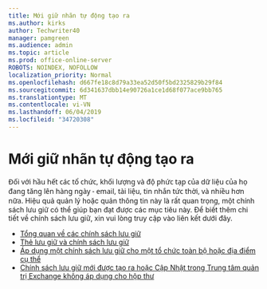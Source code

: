 ```yaml
---
title: Mới giữ nhãn tự động tạo ra
ms.author: kirks
author: Techwriter40
manager: pamgreen
ms.audience: admin
ms.topic: article
ms.prod: office-online-server
ROBOTS: NOINDEX, NOFOLLOW
localization_priority: Normal
ms.openlocfilehash: d667fe18c8d79a33ea52d50f5bd2325829b29f84
ms.sourcegitcommit: 6d341637dbb14e90726a1ce1d68f077ace9bb765
ms.translationtype: MT
ms.contentlocale: vi-VN
ms.lasthandoff: 06/04/2019
ms.locfileid: "34720308"
---
```

# <a name="new-retention-labels-created-automatically"></a>Mới giữ nhãn tự động tạo ra

<p><span style="font-family: 'Segoe UI',sans-serif;">Đối với hầu hết các tổ chức, khối lượng và độ phức tạp của dữ liệu của họ đang tăng lên hàng ngày - email, tài liệu, tin nhắn tức thời, và nhiều hơn nữa.</span> Hiệu quả quản lý hoặc quản thông tin này là rất quan trọng, một chính sách lưu giữ có thể giúp bạn đạt được các mục tiêu này. Để biết thêm chi tiết về chính sách lưu giữ, xin vui lòng truy cập vào liên kết dưới đây.</p> <ul> <li><a href="https://docs.microsoft.com/en-us/office365/securitycompliance/retention-policies">Tổng quan về các chính sách lưu giữ</a></li> <li><a href="https://docs.microsoft.com/en-us/exchange/security-and-compliance/messaging-records-management/retention-tags-and-policies">Thẻ lưu giữ và chính sách lưu giữ</a></li> <li><a href="https://docs.microsoft.com/en-us/office365/securitycompliance/retention-policies#applying-a-retention-policy-to-an-entire-organization-or-specific-locations">Áp dụng một chính sách lưu giữ cho một tổ chức toàn bộ hoặc địa điểm cụ thể</a></li> <li><a href="https://docs.microsoft.com/en-us/alchemyinsights/retention-policies-in-exchange-admin-center-not-working">Chính sách lưu giữ mới được tạo ra hoặc Cập Nhật trong Trung tâm quản trị Exchange không áp dụng cho hộp thư</a></li> </ul>

